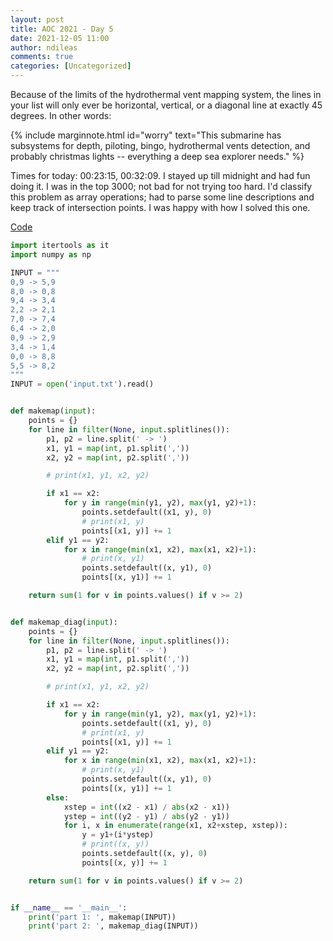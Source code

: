 ```yaml
---
layout: post
title: AOC 2021 - Day 5
date: 2021-12-05 11:00
author: ndileas
comments: true
categories: [Uncategorized]
---
```


<div class="aoc">
<p>Because of the limits of the hydrothermal vent mapping system, the lines in your list will only ever be horizontal, vertical, or a diagonal line at exactly 45 degrees. In other words:</p>
</div>

{% include marginnote.html 
    id="worry"
    text="This submarine has subsystems for depth, piloting, bingo, hydrothermal vents detection, and probably christmas lights -- everything a deep sea explorer needs."
    %}


Times for today: 00:23:15, 00:32:09. I stayed up till midnight and had fun doing it. I was in the top 3000; not bad for not trying too hard. I'd classify this problem as array operations; had to parse some line descriptions and keep track of intersection points. I was happy with how I solved this one.

[Code](https://github.com/natedileas/advent-of-code/blob/main/2021/5/template.py)

```python
import itertools as it
import numpy as np

INPUT = """
0,9 -> 5,9
8,0 -> 0,8
9,4 -> 3,4
2,2 -> 2,1
7,0 -> 7,4
6,4 -> 2,0
0,9 -> 2,9
3,4 -> 1,4
0,0 -> 8,8
5,5 -> 8,2
"""
INPUT = open('input.txt').read()


def makemap(input):
    points = {}
    for line in filter(None, input.splitlines()):
        p1, p2 = line.split(' -> ')
        x1, y1 = map(int, p1.split(','))
        x2, y2 = map(int, p2.split(','))

        # print(x1, y1, x2, y2)

        if x1 == x2:
            for y in range(min(y1, y2), max(y1, y2)+1):
                points.setdefault((x1, y), 0)
                # print(x1, y)
                points[(x1, y)] += 1
        elif y1 == y2:
            for x in range(min(x1, x2), max(x1, x2)+1):
                # print(x, y1)
                points.setdefault((x, y1), 0)
                points[(x, y1)] += 1

    return sum(1 for v in points.values() if v >= 2)


def makemap_diag(input):
    points = {}
    for line in filter(None, input.splitlines()):
        p1, p2 = line.split(' -> ')
        x1, y1 = map(int, p1.split(','))
        x2, y2 = map(int, p2.split(','))

        # print(x1, y1, x2, y2)

        if x1 == x2:
            for y in range(min(y1, y2), max(y1, y2)+1):
                points.setdefault((x1, y), 0)
                # print(x1, y)
                points[(x1, y)] += 1
        elif y1 == y2:
            for x in range(min(x1, x2), max(x1, x2)+1):
                # print(x, y1)
                points.setdefault((x, y1), 0)
                points[(x, y1)] += 1
        else:
            xstep = int((x2 - x1) / abs(x2 - x1))
            ystep = int((y2 - y1) / abs(y2 - y1))
            for i, x in enumerate(range(x1, x2+xstep, xstep)):
                y = y1+(i*ystep)
                # print((x, y))
                points.setdefault((x, y), 0)
                points[(x, y)] += 1

    return sum(1 for v in points.values() if v >= 2)


if __name__ == '__main__':
    print('part 1: ', makemap(INPUT))
    print('part 2: ', makemap_diag(INPUT))


```